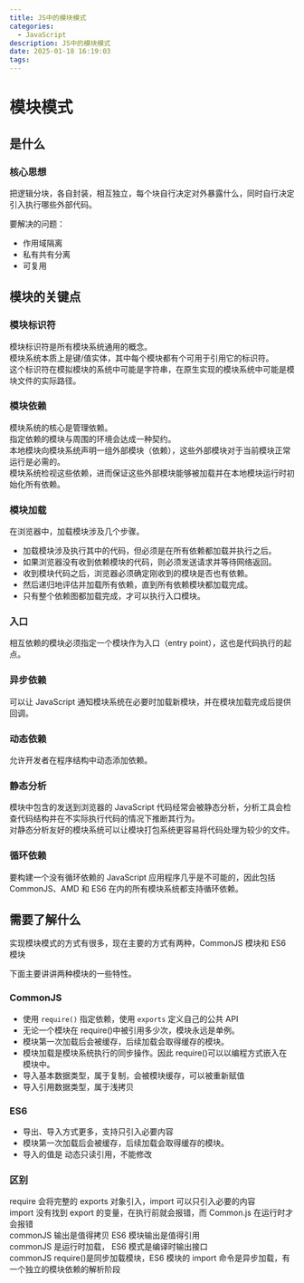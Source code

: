 ```yaml
---
title: JS中的模块模式
categories:
  - JavaScript
description: JS中的模块模式
date: 2025-01-18 16:19:03
tags:
---
```


# 模块模式

## 是什么

### 核心思想

把逻辑分块，各自封装，相互独立，每个块自行决定对外暴露什么，同时自行决定引入执行哪些外部代码。

要解决的问题：

- 作用域隔离
- 私有共有分离
- 可复用

## 模块的关键点

### 模块标识符

模块标识符是所有模块系统通用的概念。  
模块系统本质上是键/值实体，其中每个模块都有个可用于引用它的标识符。  
这个标识符在模拟模块的系统中可能是字符串，在原生实现的模块系统中可能是模块文件的实际路径。

### 模块依赖

模块系统的核心是管理依赖。  
指定依赖的模块与周围的环境会达成一种契约。  
本地模块向模块系统声明一组外部模块（依赖），这些外部模块对于当前模块正常运行是必需的。  
模块系统检视这些依赖，进而保证这些外部模块能够被加载并在本地模块运行时初始化所有依赖。

### 模块加载

在浏览器中，加载模块涉及几个步骤。

- 加载模块涉及执行其中的代码，但必须是在所有依赖都加载并执行之后。
- 如果浏览器没有收到依赖模块的代码，则必须发送请求并等待网络返回。
- 收到模块代码之后，浏览器必须确定刚收到的模块是否也有依赖。
- 然后递归地评估并加载所有依赖，直到所有依赖模块都加载完成。
- 只有整个依赖图都加载完成，才可以执行入口模块。

### 入口

相互依赖的模块必须指定一个模块作为入口（entry point），这也是代码执行的起点。

### 异步依赖

可以让 JavaScript 通知模块系统在必要时加载新模块，并在模块加载完成后提供回调。

### 动态依赖

允许开发者在程序结构中动态添加依赖。

### 静态分析

模块中包含的发送到浏览器的 JavaScript 代码经常会被静态分析，分析工具会检查代码结构并在不实际执行代码的情况下推断其行为。  
对静态分析友好的模块系统可以让模块打包系统更容易将代码处理为较少的文件。

### 循环依赖

要构建一个没有循环依赖的 JavaScript 应用程序几乎是不可能的，因此包括 CommonJS、AMD 和 ES6 在内的所有模块系统都支持循环依赖。

## 需要了解什么

实现模块模式的方式有很多，现在主要的方式有两种，CommonJS 模块和 ES6 模块

下面主要讲讲两种模块的一些特性。

### CommonJS

- 使用 `require()` 指定依赖，使用 `exports` 定义自己的公共 API
- 无论一个模块在 require()中被引用多少次，模块永远是单例。
- 模块第一次加载后会被缓存，后续加载会取得缓存的模块。
- 模块加载是模块系统执行的同步操作。因此 require()可以以编程方式嵌入在模块中。
- 导入基本数据类型，属于复制，会被模块缓存，可以被重新赋值
- 导入引用数据类型，属于浅拷贝

### ES6

- 导出、导入方式更多，支持只引入必要内容
- 模块第一次加载后会被缓存，后续加载会取得缓存的模块。
- 导入的值是 动态只读引用，不能修改

### 区别

require 会将完整的 exports 对象引入，import 可以只引入必要的内容  
import 没有找到 export 的变量，在执行前就会报错，而 Common.js 在运行时才会报错  
commonJS 输出是值得拷贝 ES6 模块输出是值得引用  
commonJS 是运行时加载， ES6 模式是编译时输出接口  
commonJS require()是同步加载模块，ES6 模块的 import 命令是异步加载，有一个独立的模块依赖的解析阶段
